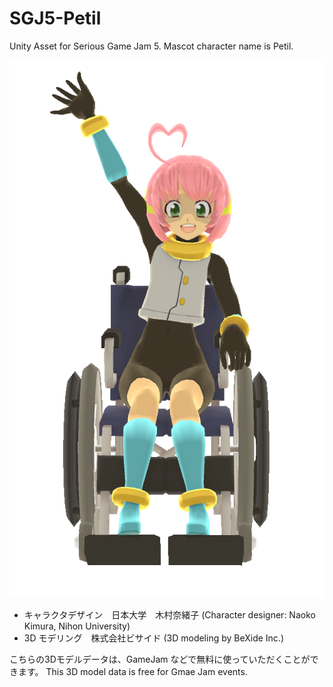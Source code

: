 # SGJ5-Petil
Unity Asset for Serious Game Jam 5. Mascot character name is Petil.

![SGJ5 マスコットキャラの Petil](https://raw.githubusercontent.com/bexide/SGJ5-Petil/master/png/petil_0006.png)

* キャラクタデザイン　日本大学　木村奈緒子 (Character designer:   Naoko Kimura, Nihon University)
* 3D モデリング　株式会社ビサイド (3D modeling by BeXide Inc.)

こちらの3Dモデルデータは、GameJam などで無料に使っていただくことができます。
This 3D model data is free for Gmae Jam events.
